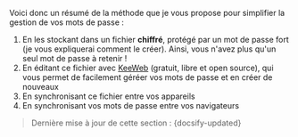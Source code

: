 Voici donc un résumé de la méthode que je vous propose pour simplifier la gestion de vos mots de passe :

1. En les stockant dans un fichier __chiffré__, protégé par un mot de passe fort (je vous expliquerai comment le créer). Ainsi, vous n'avez plus qu'un seul mot de passe à retenir !
2. En éditant ce fichier avec [KeeWeb](https://keeweb.info/) (gratuit, libre et open source), qui vous permet de facilement géréer vos mots de passe et en créer de nouveaux
3. En synchronisant ce fichier entre vos appareils
4. En synchronisant vos mots de passe entre vos navigateurs

> Dernière mise à jour de cette section : {docsify-updated}
